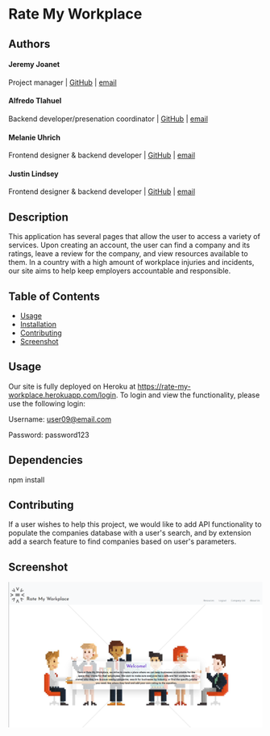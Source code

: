 # Rate My Workplace

## Authors
#### Jeremy Joanet 
Project manager | [GitHub](https://github.com/Vygoth) | [email](JeremyJoanet@protonmail.com)

#### Alfredo Tlahuel
Backend developer/presenation coordinator | [GitHub](https://github.com/Vfredo602) | [email](Vfredo602@gmail.com)

#### Melanie Uhrich 
Frontend designer & backend developer | [GitHub](https://github.com/melanieuhrich) | [email](melanieuhrich13@gmail.com)

#### Justin Lindsey
Frontend designer & backend developer | [GitHub](https://github.com/JusticeGTR) | [email](justinlindseylhr@gmail.com)

## Description
This application has several pages that allow the user to access a variety of services. Upon creating an account, the user can find a company and its ratings, leave a review for the company, and view resources available to them. In a country with a high amount of workplace injuries and incidents, our site aims to help keep employers accountable and responsible.

## Table of Contents
- [Usage](#Usage)
- [Installation](#Dependencies)
- [Contributing](#Contributing)
- [Screenshot](#Screenshot)

## Usage
Our site is fully deployed on Heroku at https://rate-my-workplace.herokuapp.com/login. To login and view the functionality, please use the following login:

Username: user09@email.com

Password: password123


## Dependencies
npm install

## Contributing
If a user wishes to help this project, we would like to add API functionality to populate the companies database with a user's search, and by extension add a search feature to find companies based on user's parameters.

## Screenshot
![Screenshot](./public/assets/screenshot.png)
